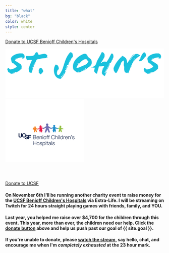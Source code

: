 ```yaml
---
title: "what"
bg: "black"
color: white
style: center
---
```


<div class="twitch-window">
    <div class="icontain"><div id="twitch-embed"></div></div>
    <div class="twitch-buffer">
        <a class="button-donate long" href="https://donate.stj.watch/">Donate to UCSF Benioff Children's Hospitals</a>
    </div>
</div>

![Main Heading](img/header.png)
<a href="https://give.ucsfbenioffchildrens.org"><img id="ucsf" src="img/ucsf-benioff.png" alt="UCSF Benioff" /></a>
<div id="ucsf-spacer"></div>
<div id="countdown"><h4>&nbsp;</h4></div>
<a class="button-donate" href="https://donate.stj.watch/">Donate to UCSF</a>

<div class="clear"></div>

#### On **November 6th** I'll be running another charity event to raise money for the [**UCSF Benioff Children's Hospitals**](https://give.ucsfbenioffchildrens.org) via Extra-Life. I will be streaming on Twitch for **24 hours straight** playing games with friends, family, and **YOU.**

#### Last year, you helped me raise over **$4,700** for the children through this event.  This year, more than ever, the children need our help.  Click the [**donate button**](https://donate.stj.watch/) above and help us push past our **goal of {{ site.goal }}**.

#### If you're unable to donate, please [**watch the stream,**](https://stream.stj.watch/) say hello, chat, and encourage me when I'm **_completely exhausted_** at the 23 hour mark.

<canvas id="flyingspace"></canvas>

